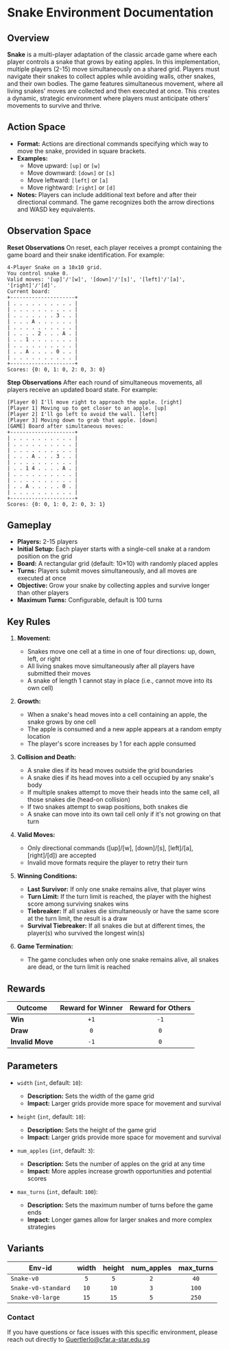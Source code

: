 # Snake Environment Documentation

## Overview
**Snake** is a multi-player adaptation of the classic arcade game where each player controls a snake that grows by eating apples. In this implementation, multiple players (2-15) move simultaneously on a shared grid. Players must navigate their snakes to collect apples while avoiding walls, other snakes, and their own bodies. The game features simultaneous movement, where all living snakes' moves are collected and then executed at once. This creates a dynamic, strategic environment where players must anticipate others' movements to survive and thrive.

## Action Space

- **Format:** Actions are directional commands specifying which way to move the snake, provided in square brackets.
- **Examples:**
  - Move upward: `[up]` or `[w]`
  - Move downward: `[down]` or `[s]`
  - Move leftward: `[left]` or `[a]`
  - Move rightward: `[right]` or `[d]`
- **Notes:** Players can include additional text before and after their directional command. The game recognizes both the arrow directions and WASD key equivalents.

## Observation Space

**Reset Observations**
On reset, each player receives a prompt containing the game board and their snake identification. For example:

```plaintext
4-Player Snake on a 10x10 grid.
You control snake 0.
Valid moves: '[up]'/'[w]', '[down]'/'[s]', '[left]'/'[a]', '[right]'/'[d]'.
Current board:
+---------------------+
| . . . . . . . . . . |
| . . . . . . . . . . |
| . . . . . . . 3 . . |
| . . . A . . . . . . |
| . . . . . . . . . . |
| . . . . 2 . . . A . |
| . . 1 . . . . . . . |
| . . . . . . . . . . |
| . . A . . . . 0 . . |
| . . . . . . . . . . |
+---------------------+
Scores: {0: 0, 1: 0, 2: 0, 3: 0}
```

**Step Observations**
After each round of simultaneous movements, all players receive an updated board state. For example:

```plaintext
[Player 0] I'll move right to approach the apple. [right]
[Player 1] Moving up to get closer to an apple. [up]
[Player 2] I'll go left to avoid the wall. [left]
[Player 3] Moving down to grab that apple. [down]
[GAME] Board after simultaneous moves:
+---------------------+
| . . . . . . . . . . |
| . . . . . . . . . . |
| . . . . . . . . . . |
| . . . A . . . 3 . . |
| . . . . . . . . . . |
| . . 1 4 . . . . A . |
| . . . . . . . . . . |
| . . . . . . . . . . |
| . . A . . . . . 0 . |
| . . . . . . . . . . |
+---------------------+
Scores: {0: 0, 1: 0, 2: 0, 3: 1}
```

## Gameplay

- **Players:** 2-15 players
- **Initial Setup:** Each player starts with a single-cell snake at a random position on the grid
- **Board:** A rectangular grid (default: 10×10) with randomly placed apples
- **Turns:** Players submit moves simultaneously, and all moves are executed at once
- **Objective:** Grow your snake by collecting apples and survive longer than other players
- **Maximum Turns:** Configurable, default is 100 turns

## Key Rules

1. **Movement:**
   - Snakes move one cell at a time in one of four directions: up, down, left, or right
   - All living snakes move simultaneously after all players have submitted their moves
   - A snake of length 1 cannot stay in place (i.e., cannot move into its own cell)

2. **Growth:**
   - When a snake's head moves into a cell containing an apple, the snake grows by one cell
   - The apple is consumed and a new apple appears at a random empty location
   - The player's score increases by 1 for each apple consumed

3. **Collision and Death:**
   - A snake dies if its head moves outside the grid boundaries
   - A snake dies if its head moves into a cell occupied by any snake's body
   - If multiple snakes attempt to move their heads into the same cell, all those snakes die (head-on collision)
   - If two snakes attempt to swap positions, both snakes die
   - A snake can move into its own tail cell only if it's not growing on that turn

4. **Valid Moves:**
   - Only directional commands ([up]/[w], [down]/[s], [left]/[a], [right]/[d]) are accepted
   - Invalid move formats require the player to retry their turn

5. **Winning Conditions:**
   - **Last Survivor:** If only one snake remains alive, that player wins
   - **Turn Limit:** If the turn limit is reached, the player with the highest score among surviving snakes wins
   - **Tiebreaker:** If all snakes die simultaneously or have the same score at the turn limit, the result is a draw
   - **Survival Tiebreaker:** If all snakes die but at different times, the player(s) who survived the longest win(s)

6. **Game Termination:**
   - The game concludes when only one snake remains alive, all snakes are dead, or the turn limit is reached

## Rewards

| Outcome           | Reward for Winner | Reward for Others |
|-------------------|:-----------------:|:-----------------:|
| **Win**           | `+1`              | `-1`              |
| **Draw**          | `0`               | `0`               |
| **Invalid Move**  | `-1`              | `0`               |

## Parameters

- `width` (`int`, default: `10`):
  - **Description:** Sets the width of the game grid
  - **Impact:** Larger grids provide more space for movement and survival

- `height` (`int`, default: `10`):
  - **Description:** Sets the height of the game grid
  - **Impact:** Larger grids provide more space for movement and survival

- `num_apples` (`int`, default: `3`):
  - **Description:** Sets the number of apples on the grid at any time
  - **Impact:** More apples increase growth opportunities and potential scores

- `max_turns` (`int`, default: `100`):
  - **Description:** Sets the maximum number of turns before the game ends
  - **Impact:** Longer games allow for larger snakes and more complex strategies

## Variants

| Env-id                 | width | height | num_apples | max_turns |
|------------------------|:-----:|:------:|:----------:|:---------:|
| `Snake-v0`             | `5`   | `5`    | `2`        | `40`      |
| `Snake-v0-standard`    | `10`  | `10`   | `3`        | `100`     |
| `Snake-v0-large`       | `15`  | `15`   | `5`        | `250`     |


### Contact
If you have questions or face issues with this specific environment, please reach out directly to Guertlerlo@cfar.a-star.edu.sg